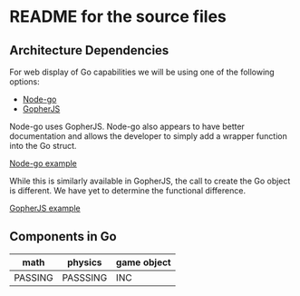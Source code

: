 # README for the source files

## Architecture Dependencies

For web display of Go capabilities we will be using one of the following options:

* [Node-go](https://www.npmjs.com/package/node-go-require#overview)
* [GopherJS](https://github.com/gopherjs/gopherjs)

Node-go uses GopherJS. Node-go also appears to have better documentation and allows the developer to simply add a wrapper function into the Go struct.

[Node-go example](https://github.com/sagiegurari/node-go-require/blob/master/docs/api.md#nodegorequire--object)

While this is similarly available in GopherJS, the call to create the Go object is different. We have yet to determine the functional difference.

[GopherJS example](https://github.com/gopherjs/gopherjs#providing-library-functions-for-use-in-other-javascript-code)

## Components in Go

|math|physics|game object|
|----|----|----|
|PASSING|PASSSING|INC|


